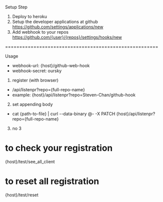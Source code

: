 Setup Step

1. Deploy to heroku
1. Setup the developer applications at github https://github.com/settings/applications/new
1. Add webhook to your repos https://github.com/{user}/{repos}/settings/hooks/new

======================================================

Usage

- webhook-url: {host}/github-web-hook
- webhook-secret: oursky


1. register (with browser)
  - /api/listenpr?repo={full-repo-name}
  - example: {host}/api/listenpr?repo=Steven-Chan/github-hook
2. set appending body
  - cat {path-to-file} | curl --data-binary @- -X PATCH {host}/api/listenpr?repo={full-repo-name}
3. no 3


# to check your registration
{host}/test/see_all_client

# to reset all registration
{host}/test/reset